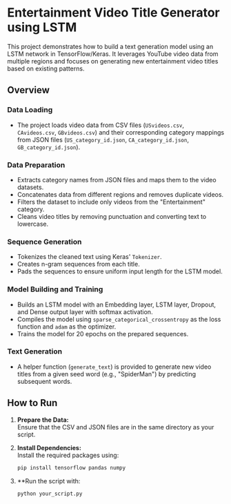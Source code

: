 # Entertainment Video Title Generator using LSTM

This project demonstrates how to build a text generation model using an LSTM network in TensorFlow/Keras. It leverages YouTube video data from multiple regions and focuses on generating new entertainment video titles based on existing patterns.

## Overview

### Data Loading
- The project loads video data from CSV files (`USvideos.csv`, `CAvideos.csv`, `GBvideos.csv`) and their corresponding category mappings from JSON files (`US_category_id.json`, `CA_category_id.json`, `GB_category_id.json`).

### Data Preparation
- Extracts category names from JSON files and maps them to the video datasets.
- Concatenates data from different regions and removes duplicate videos.
- Filters the dataset to include only videos from the "Entertainment" category.
- Cleans video titles by removing punctuation and converting text to lowercase.

### Sequence Generation
- Tokenizes the cleaned text using Keras' `Tokenizer`.
- Creates n-gram sequences from each title.
- Pads the sequences to ensure uniform input length for the LSTM model.

### Model Building and Training
- Builds an LSTM model with an Embedding layer, LSTM layer, Dropout, and Dense output layer with softmax activation.
- Compiles the model using `sparse_categorical_crossentropy` as the loss function and `adam` as the optimizer.
- Trains the model for 20 epochs on the prepared sequences.

### Text Generation
- A helper function (`generate_text`) is provided to generate new video titles from a given seed word (e.g., "SpiderMan") by predicting subsequent words.

## How to Run

1. **Prepare the Data:**  
   Ensure that the CSV and JSON files are in the same directory as your script.

2. **Install Dependencies:**  
   Install the required packages using:
   ```bash
   pip install tensorflow pandas numpy
   ```
3. **Run the script with:
   ```bash
   python your_script.py
   ```
